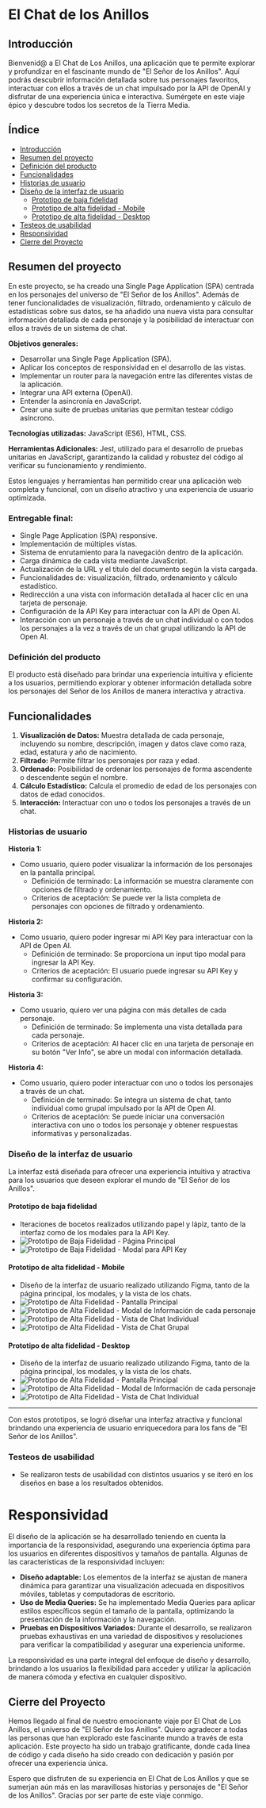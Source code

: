 # El Chat de los Anillos

## Introducción

Bienvenid@ a El Chat de Los Anillos, una aplicación que te permite explorar y profundizar en el fascinante mundo de "El Señor de los Anillos". Aquí podrás descubrir información detallada sobre tus personajes favoritos, interactuar con ellos a través de un chat impulsado por la API de OpenAI y disfrutar de una experiencia única e interactiva. Sumérgete en este viaje épico y descubre todos los secretos de la Tierra Media.

## Índice

* [Introducción](#introducción)
* [Resumen del proyecto](#resumen-del-proyecto)
* [Definición del producto](#definición-del-producto)
* [Funcionalidades](#funcionalidades)
* [Historias de usuario](#historias-de-usuario)
* [Diseño de la interfaz de usuario](#diseño-de-la-interfaz-de-usuario)
  * [Prototipo de baja fidelidad](#prototipo-de-baja-fidelidad)
  * [Prototipo de alta fidelidad - Mobile](#prototipo-de-alta-fidelidad---mobile)
  * [Prototipo de alta fidelidad - Desktop](#prototipo-de-alta-fidelidad---desktop)
* [Testeos de usabilidad](#testeos-de-usabilidad)
* [Responsividad](#responsividad)
* [Cierre del Proyecto](#cierre-del-proyecto)

## Resumen del proyecto

En este proyecto, se ha creado una Single Page Application (SPA) centrada en los personajes del universo de "El Señor de los Anillos". Además de tener funcionalidades de visualización, filtrado, ordenamiento y cálculo de estadísticas sobre sus datos, se ha añadido una nueva vista para consultar información detallada de cada personaje y la posibilidad de interactuar con ellos a través de un sistema de chat.

**Objetivos generales:**
- Desarrollar una Single Page Application (SPA).
- Aplicar los conceptos de responsividad en el desarrollo de las vistas.
- Implementar un router para la navegación entre las diferentes vistas de la aplicación.
- Integrar una API externa (OpenAI).
- Entender la asincronía en JavaScript.
- Crear una suite de pruebas unitarias que permitan testear código asíncrono.

**Tecnologías utilizadas:** JavaScript (ES6), HTML, CSS.

**Herramientas Adicionales:** Jest, utilizado para el desarrollo de pruebas unitarias en JavaScript, garantizando la calidad y robustez del código al verificar su funcionamiento y rendimiento.

Estos lenguajes y herramientas han permitido crear una aplicación web completa y funcional, con un diseño atractivo y una experiencia de usuario optimizada.

### Entregable final:
- Single Page Application (SPA) responsive.
- Implementación de múltiples vistas.
- Sistema de enrutamiento para la navegación dentro de la aplicación.
- Carga dinámica de cada vista mediante JavaScript.
- Actualización de la URL y el título del documento según la vista cargada.
- Funcionalidades de: visualización, filtrado, ordenamiento y cálculo estadístico.
- Redirección a una vista con información detallada al hacer clic en una tarjeta de personaje.
- Configuración de la API Key para interactuar con la API de Open AI.
- Interacción con un personaje a través de un chat individual o con todos los personajes a la vez a través de un chat grupal utilizando la API de Open AI.

### Definición del producto
El producto está diseñado para brindar una experiencia intuitiva y eficiente a los usuarios, permitiendo explorar y obtener información detallada sobre los personajes del Señor de los Anillos de manera interactiva y atractiva.

## Funcionalidades
1. **Visualización de Datos:** Muestra detallada de cada personaje, incluyendo su nombre, descripción, imagen y datos clave como raza, edad, estatura y año de nacimiento.
2. **Filtrado:** Permite filtrar los personajes por raza y edad.
3. **Ordenado:** Posibilidad de ordenar los personajes de forma ascendente o descendente según el nombre.
4. **Cálculo Estadístico:** Calcula el promedio de edad de los personajes con datos de edad conocidos.
5. **Interacción:** Interactuar con uno o todos los personajes a través de un chat. 

### Historias de usuario
**Historia 1:**
- Como usuario, quiero poder visualizar la información de los personajes en la pantalla principal.
  - Definición de terminado: La información se muestra claramente con opciones de filtrado y ordenamiento.
  - Criterios de aceptación: Se puede ver la lista completa de personajes con opciones de filtrado y ordenamiento.

**Historia 2:**
- Como usuario, quiero poder ingresar mi API Key para interactuar con la API de Open AI.
  - Definición de terminado: Se proporciona un input tipo modal para ingresar la API Key.
  - Criterios de aceptación: El usuario puede ingresar su API Key y confirmar su configuración.

**Historia 3:**
- Como usuario, quiero ver una página con más detalles de cada personaje.
  - Definición de terminado: Se implementa una vista detallada para cada personaje.
  - Criterios de aceptación: Al hacer clic en una tarjeta de personaje en su botón "Ver Info", se abre un modal con información detallada.

**Historia 4:**
- Como usuario, quiero poder interactuar con uno o todos los personajes a través de un chat.
  - Definición de terminado: Se integra un sistema de chat, tanto individual como grupal impulsado por la API de Open AI.
  - Criterios de aceptación: Se puede iniciar una conversación interactiva con uno o todos los personaje y obtener respuestas informativas y personalizadas.

### Diseño de la interfaz de usuario
La interfaz está diseñada para ofrecer una experiencia intuitiva y atractiva para los usuarios que deseen explorar el mundo de "El Señor de los Anillos". 

#### Prototipo de baja fidelidad
- Iteraciones de bocetos realizados utilizando papel y lápiz, tanto de la interfaz como de los modales para la API Key.
- ![Prototipo de Baja Fidelidad - Página Principal](src/data/img/WireframeBaja.png)
- ![Prototipo de Baja Fidelidad - Modal para API Key](src/data/img/WireframeModal.png)

#### Prototipo de alta fidelidad - Mobile
- Diseño de la interfaz de usuario realizado utilizando Figma, tanto de la página principal, los modales, y la vista de los chats.
- ![Prototipo de Alta Fidelidad - Pantalla Principal](src/data/img/InicioMobile.png)
- ![Prototipo de Alta Fidelidad - Modal de Información de cada personaje](src/data/img/InfoMobile.png)
- ![Prototipo de Alta Fidelidad - Vista de Chat Individual](src/data/img/ChatIndividualMobile.png)
- ![Prototipo de Alta Fidelidad - Vista de Chat Grupal](src/data/img/ChatGrupalMobile.png)

#### Prototipo de alta fidelidad - Desktop
- Diseño de la interfaz de usuario realizado utilizando Figma, tanto de la página principal, los modales, y la vista de los chats.
- ![Prototipo de Alta Fidelidad - Pantalla Principal](src/data/img/InicioDesktop.png)
- ![Prototipo de Alta Fidelidad - Modal de Información de cada personaje](src/data/img/InfoDesktop.png)
- ![Prototipo de Alta Fidelidad - Vista de Chat Individual](src/data/img/ChatIndividualDesktop.png)

---
Con estos prototipos, se logró diseñar una interfaz atractiva y funcional brindando una experiencia de usuario enriquecedora para los fans de "El Señor de los Anillos".

### Testeos de usabilidad
- Se realizaron tests de usabilidad con distintos usuarios y se iteró en los diseños en base a los resultados obtenidos.

# Responsividad
El diseño de la aplicación se ha desarrollado teniendo en cuenta la importancia de la responsividad, asegurando una experiencia óptima para los usuarios en diferentes dispositivos y tamaños de pantalla. Algunas de las características de la responsividad incluyen:

- **Diseño adaptable:** Los elementos de la interfaz se ajustan de manera dinámica para garantizar una visualización adecuada en dispositivos móviles, tabletas y computadoras de escritorio.
- **Uso de Media Queries:** Se ha implementado Media Queries para aplicar estilos específicos según el tamaño de la pantalla, optimizando la presentación de la información y la navegación.
- **Pruebas en Dispositivos Variados:** Durante el desarrollo, se realizaron pruebas exhaustivas en una variedad de dispositivos y resoluciones para verificar la compatibilidad y asegurar una experiencia uniforme.

La responsividad es una parte integral del enfoque de diseño y desarrollo, brindando a los usuarios la flexibilidad para acceder y utilizar la aplicación de manera cómoda y efectiva en cualquier dispositivo.

## Cierre del Proyecto
Hemos llegado al final de nuestro emocionante viaje por El Chat de Los Anillos, el universo de "El Señor de los Anillos".
Quiero agradecer a todas las personas que han explorado este fascinante mundo a través de esta aplicación. Este proyecto ha sido un trabajo gratificante, donde cada línea de código y cada diseño ha sido creado con dedicación y pasión por ofrecer una experiencia única.

Espero que disfruten de su experiencia en El Chat de Los Anillos y que se sumerjan aún más en las maravillosas historias y personajes de "El Señor de los Anillos". 
Gracias por ser parte de este viaje conmigo.




